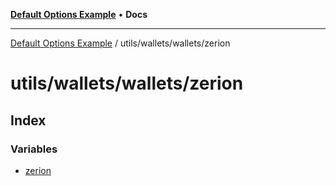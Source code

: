 [**Default Options Example**](../../../../README.md) • **Docs**

***

[Default Options Example](../../../../modules.md) / utils/wallets/wallets/zerion

# utils/wallets/wallets/zerion

## Index

### Variables

- [zerion](variables/zerion.md)
